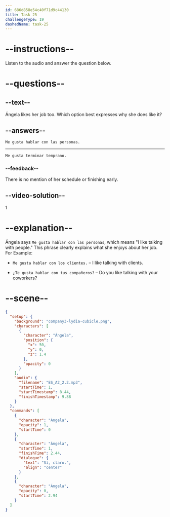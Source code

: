 ```yaml
---
id: 686d858e54c40f71d9c44130
title: Task 25
challengeType: 19
dashedName: task-25
---
```


<!-- (Audio) Sí, claro. Me gusta hablar con las personas, pero a veces es difícil. -->
<!-- SPEAKING -->

# --instructions--

Listen to the audio and answer the question below.

# --questions--

## --text--

Ángela likes her job too. Which option best expresses why she does like it?

## --answers--

`Me gusta hablar con las personas.`

---

`Me gusta terminar temprano.`

### --feedback--

There is no mention of her schedule or finishing early.

## --video-solution--

1

# --explanation--

Ángela says `Me gusta hablar con las personas`, which means "I like talking with people." This phrase clearly explains what she enjoys about her job. For Example:

- `Me gusta hablar con los clientes.` – I like talking with clients.

- `¿Te gusta hablar con tus compañeros?` – Do you like talking with your coworkers?

# --scene--

```json
{
  "setup": {
    "background": "company3-lydia-cubicle.png",
    "characters": [
      {
        "character": "Ángela",
        "position": {
          "x": 50,
          "y": 0,
          "z": 1.4
        },
        "opacity": 0
      }
    ],
    "audio": {
      "filename": "ES_A2_2.2.mp3",
      "startTime": 1,
      "startTimestamp": 8.44,
      "finishTimestamp": 9.88
    }
  },
  "commands": [
    {
      "character": "Ángela",
      "opacity": 1,
      "startTime": 0
    },
    {
      "character": "Ángela",
      "startTime": 1,
      "finishTime": 2.44,
      "dialogue": {
        "text": "Sí, claro.",
        "align": "center"
      }
    },
    {
      "character": "Ángela",
      "opacity": 0,
      "startTime": 2.94
    }
  ]
}
```

